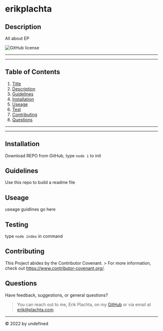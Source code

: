 # erikplachta
  
## Description

All about EP

![GitHub license](https://img.shields.io/github/license/erikplachta/erikplachta)

---

---
  
## Table of Contents

1. [Title](#Title)
2. [Description](#Description)
3. [Guidelines](#Guidelines)
4. [Installation](#Installation)
5. [Useage](#Useage)
6. [Test](#Test)
7. [Contributing](#Contributing)
8. [Questions](#Questions)
  
---

---

## Installation

Download REPO from GitHub, type `node i` to init

## Guidelines

Use this repo to build a readme file

## Useage

useage guidlines go here

## Testing

type `node index` in command

## Contributing

This Project abides by the Contributor Covenant. 
    > For more information, check out https://www.contributor-covenant.org/.

## Questions

Have feedback, suggestions, or general questions?
> You can reach out to me, Erik Plachta, on my 
[GitHub]("https://github.com/erikplachta") or via email
at erik@plachta.com.
      
---

 &copy; 2022 by undefined

